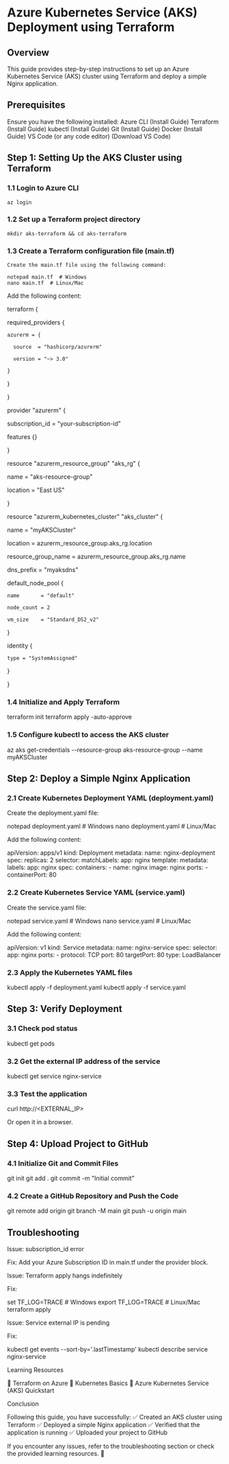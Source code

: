 # Azure Kubernetes Service (AKS) Deployment using Terraform

## Overview
This guide provides step-by-step instructions to set up an Azure Kubernetes Service (AKS) cluster using Terraform and deploy a simple Nginx application.

## Prerequisites
Ensure you have the following installed:
Azure CLI (Install Guide)
Terraform (Install Guide)
kubectl (Install Guide)
Git (Install Guide)
Docker (Install Guide)
VS Code (or any code editor) (Download VS Code)

## Step 1: Setting Up the AKS Cluster using Terraform

### 1.1 Login to Azure CLI
    az login

### 1.2 Set up a Terraform project directory
    mkdir aks-terraform && cd aks-terraform

### 1.3 Create a Terraform configuration file (main.tf)
    Create the main.tf file using the following command:

    notepad main.tf  # Windows
    nano main.tf  # Linux/Mac

Add the following content:


terraform {

  required_providers {
  
    azurerm = {
    
      source  = "hashicorp/azurerm"
      
      version = "~> 3.0"
      
    }
    
  }
  
}


provider "azurerm" {

  subscription_id = "your-subscription-id"
  
  features {}
  
}


resource "azurerm_resource_group" "aks_rg" {

  name     = "aks-resource-group"
  
  location = "East US"
  
}


resource "azurerm_kubernetes_cluster" "aks_cluster" {

  name                = "myAKSCluster"
  
  location            = azurerm_resource_group.aks_rg.location
  
  resource_group_name = azurerm_resource_group.aks_rg.name
  
  dns_prefix          = "myaksdns"

  default_node_pool {
  
    name       = "default"
    
    node_count = 2
    
    vm_size    = "Standard_DS2_v2"
    
  }


  identity {
  
    type = "SystemAssigned"
    
  }
  
}


### 1.4 Initialize and Apply Terraform

terraform init
terraform apply -auto-approve

### 1.5 Configure kubectl to access the AKS cluster

az aks get-credentials --resource-group aks-resource-group --name myAKSCluster

## Step 2: Deploy a Simple Nginx Application

### 2.1 Create Kubernetes Deployment YAML (deployment.yaml)

Create the deployment.yaml file:

notepad deployment.yaml  # Windows
nano deployment.yaml  # Linux/Mac

Add the following content:

apiVersion: apps/v1
kind: Deployment
metadata:
  name: nginx-deployment
spec:
  replicas: 2
  selector:
    matchLabels:
      app: nginx
  template:
    metadata:
      labels:
        app: nginx
    spec:
      containers:
        - name: nginx
          image: nginx
          ports:
            - containerPort: 80

### 2.2 Create Kubernetes Service YAML (service.yaml)

Create the service.yaml file:

notepad service.yaml  # Windows
nano service.yaml  # Linux/Mac

Add the following content:

apiVersion: v1
kind: Service
metadata:
  name: nginx-service
spec:
  selector:
    app: nginx
  ports:
    - protocol: TCP
      port: 80
      targetPort: 80
  type: LoadBalancer

### 2.3 Apply the Kubernetes YAML files

kubectl apply -f deployment.yaml
kubectl apply -f service.yaml

## Step 3: Verify Deployment

### 3.1 Check pod status

kubectl get pods

### 3.2 Get the external IP address of the service

kubectl get service nginx-service

### 3.3 Test the application

curl http://<EXTERNAL_IP>

Or open it in a browser.

## Step 4: Upload Project to GitHub

### 4.1 Initialize Git and Commit Files

git init
git add .
git commit -m "Initial commit"

### 4.2 Create a GitHub Repository and Push the Code

git remote add origin <your-repo-url>
git branch -M main
git push -u origin main

## Troubleshooting

Issue: subscription_id error

Fix: Add your Azure Subscription ID in main.tf under the provider block.

Issue: Terraform apply hangs indefinitely

Fix:

set TF_LOG=TRACE  # Windows
export TF_LOG=TRACE  # Linux/Mac
terraform apply

Issue: Service external IP is pending

Fix:

kubectl get events --sort-by='.lastTimestamp'
kubectl describe service nginx-service

Learning Resources

📌 Terraform on Azure
📌 Kubernetes Basics
📌 Azure Kubernetes Service (AKS) Quickstart

Conclusion

Following this guide, you have successfully:
✅ Created an AKS cluster using Terraform
✅ Deployed a simple Nginx application
✅ Verified that the application is running
✅ Uploaded your project to GitHub

If you encounter any issues, refer to the troubleshooting section or check the provided learning resources. 🚀

